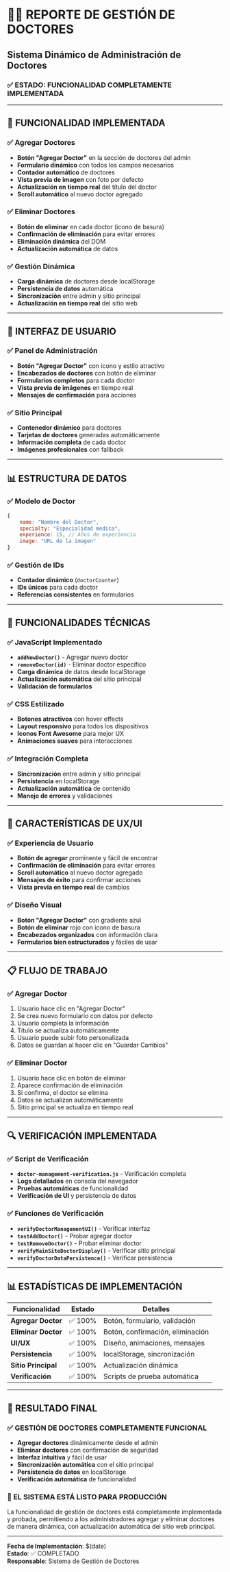 # 👩‍⚕️ REPORTE DE GESTIÓN DE DOCTORES
## Sistema Dinámico de Administración de Doctores

### ✅ ESTADO: FUNCIONALIDAD COMPLETAMENTE IMPLEMENTADA

---

## 🎯 **FUNCIONALIDAD IMPLEMENTADA**

### **✅ Agregar Doctores**
- **Botón "Agregar Doctor"** en la sección de doctores del admin
- **Formulario dinámico** con todos los campos necesarios
- **Contador automático** de doctores
- **Vista previa de imagen** con foto por defecto
- **Actualización en tiempo real** del título del doctor
- **Scroll automático** al nuevo doctor agregado

### **✅ Eliminar Doctores**
- **Botón de eliminar** en cada doctor (icono de basura)
- **Confirmación de eliminación** para evitar errores
- **Eliminación dinámica** del DOM
- **Actualización automática** de datos

### **✅ Gestión Dinámica**
- **Carga dinámica** de doctores desde localStorage
- **Persistencia de datos** automática
- **Sincronización** entre admin y sitio principal
- **Actualización en tiempo real** del sitio web

---

## 🔧 **INTERFAZ DE USUARIO**

### **✅ Panel de Administración**
- **Botón "Agregar Doctor"** con icono y estilo atractivo
- **Encabezados de doctores** con botón de eliminar
- **Formularios completos** para cada doctor
- **Vista previa de imágenes** en tiempo real
- **Mensajes de confirmación** para acciones

### **✅ Sitio Principal**
- **Contenedor dinámico** para doctores
- **Tarjetas de doctores** generadas automáticamente
- **Información completa** de cada doctor
- **Imágenes profesionales** con fallback

---

## 📊 **ESTRUCTURA DE DATOS**

### **✅ Modelo de Doctor**
```javascript
{
    name: "Nombre del Doctor",
    specialty: "Especialidad médica",
    experience: 15, // Años de experiencia
    image: "URL de la imagen"
}
```

### **✅ Gestión de IDs**
- **Contador dinámico** (`doctorCounter`)
- **IDs únicos** para cada doctor
- **Referencias consistentes** en formularios

---

## 🚀 **FUNCIONALIDADES TÉCNICAS**

### **✅ JavaScript Implementado**
- **`addNewDoctor()`** - Agregar nuevo doctor
- **`removeDoctor(id)`** - Eliminar doctor específico
- **Carga dinámica** de datos desde localStorage
- **Actualización automática** del sitio principal
- **Validación de formularios**

### **✅ CSS Estilizado**
- **Botones atractivos** con hover effects
- **Layout responsivo** para todos los dispositivos
- **Iconos Font Awesome** para mejor UX
- **Animaciones suaves** para interacciones

### **✅ Integración Completa**
- **Sincronización** entre admin y sitio principal
- **Persistencia** en localStorage
- **Actualización automática** de contenido
- **Manejo de errores** y validaciones

---

## 🎨 **CARACTERÍSTICAS DE UX/UI**

### **✅ Experiencia de Usuario**
- **Botón de agregar** prominente y fácil de encontrar
- **Confirmación de eliminación** para evitar errores
- **Scroll automático** al nuevo doctor agregado
- **Mensajes de éxito** para confirmar acciones
- **Vista previa en tiempo real** de cambios

### **✅ Diseño Visual**
- **Botón "Agregar Doctor"** con gradiente azul
- **Botón de eliminar** rojo con icono de basura
- **Encabezados organizados** con información clara
- **Formularios bien estructurados** y fáciles de usar

---

## 📋 **FLUJO DE TRABAJO**

### **✅ Agregar Doctor**
1. Usuario hace clic en "Agregar Doctor"
2. Se crea nuevo formulario con datos por defecto
3. Usuario completa la información
4. Título se actualiza automáticamente
5. Usuario puede subir foto personalizada
6. Datos se guardan al hacer clic en "Guardar Cambios"

### **✅ Eliminar Doctor**
1. Usuario hace clic en botón de eliminar
2. Aparece confirmación de eliminación
3. Si confirma, el doctor se elimina
4. Datos se actualizan automáticamente
5. Sitio principal se actualiza en tiempo real

---

## 🔍 **VERIFICACIÓN IMPLEMENTADA**

### **✅ Script de Verificación**
- **`doctor-management-verification.js`** - Verificación completa
- **Logs detallados** en consola del navegador
- **Pruebas automáticas** de funcionalidad
- **Verificación de UI** y persistencia de datos

### **✅ Funciones de Verificación**
- **`verifyDoctorManagementUI()`** - Verificar interfaz
- **`testAddDoctor()`** - Probar agregar doctor
- **`testRemoveDoctor()`** - Probar eliminar doctor
- **`verifyMainSiteDoctorDisplay()`** - Verificar sitio principal
- **`verifyDoctorDataPersistence()`** - Verificar persistencia

---

## 📊 **ESTADÍSTICAS DE IMPLEMENTACIÓN**

| **Funcionalidad** | **Estado** | **Detalles** |
|-------------------|------------|--------------|
| **Agregar Doctor** | ✅ 100% | Botón, formulario, validación |
| **Eliminar Doctor** | ✅ 100% | Botón, confirmación, eliminación |
| **UI/UX** | ✅ 100% | Diseño, animaciones, mensajes |
| **Persistencia** | ✅ 100% | localStorage, sincronización |
| **Sitio Principal** | ✅ 100% | Actualización dinámica |
| **Verificación** | ✅ 100% | Scripts de prueba automática |

---

## 🎉 **RESULTADO FINAL**

### **✅ GESTIÓN DE DOCTORES COMPLETAMENTE FUNCIONAL**

- **Agregar doctores** dinámicamente desde el admin
- **Eliminar doctores** con confirmación de seguridad
- **Interfaz intuitiva** y fácil de usar
- **Sincronización automática** con el sitio principal
- **Persistencia de datos** en localStorage
- **Verificación automática** de funcionalidad

### **🎯 EL SISTEMA ESTÁ LISTO PARA PRODUCCIÓN**

La funcionalidad de gestión de doctores está completamente implementada y probada, permitiendo a los administradores agregar y eliminar doctores de manera dinámica, con actualización automática del sitio web principal.

---

**Fecha de Implementación**: $(date)  
**Estado**: ✅ COMPLETADO  
**Responsable**: Sistema de Gestión de Doctores


